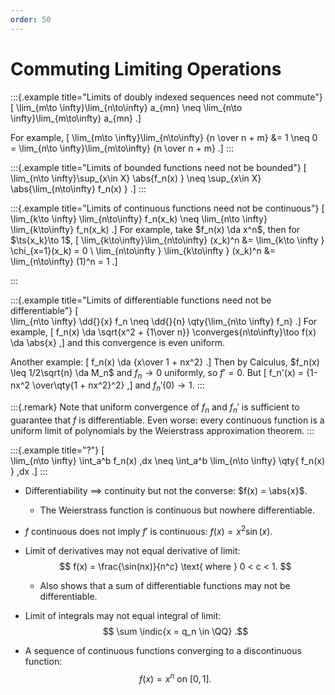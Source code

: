 ```yaml
---
order: 50
---
```


# Commuting Limiting Operations


:::{.example title="Limits of doubly indexed sequences need not commute"}
\[
\lim_{m\to \infty}\lim_{n\to\infty} a_{mn}
\neq \lim_{n\to \infty}\lim_{m\to\infty} a_{mn}
.\]

For example, 
\[
\lim_{m\to \infty}\lim_{n\to\infty} {n \over n + m} &= 1 \neq 0 =
\lim_{n\to \infty}\lim_{m\to\infty} {n \over n + m}
.\]
:::

:::{.example title="Limits of bounded functions need not be bounded"}
\[  
\lim_{n\to \infty}\sup_{x\in X} \abs{f_n(x) } \neq \sup_{x\in X} \abs{\lim_{n\to\infty} f_n(x) }
.\]
:::

:::{.example title="Limits of continuous functions need not be continuous"}
\[  
\lim_{k\to \infty} \lim_{n\to\infty} f_n(x_k) \neq
\lim_{n\to \infty} \lim_{k\to\infty} f_n(x_k)
.\]
For example, take $f_n(x) \da x^n$, then for $\ts{x_k}\to 1$,
\[
\lim_{k\to\infty}\lim_{n\to\infty} (x_k)^n 
&= \lim_{k\to \infty } \chi_{x=1}(x_k) 
= 0 \\
\lim_{n\to\infty } \lim_{k\to\infty } (x_k)^n
&= \lim_{n\to\infty} (1)^n 
= 1
.\]

:::

:::{.example title="Limits of differentiable functions need not be differentiable"}
\[  
\lim_{n\to \infty} \dd{}{x} f_n \neq \dd{}{n} \qty{\lim_{n\to \infty} f_n}
.\]
For example,
\[
f_n(x) \da \sqrt{x^2 + {1\over n}} \converges{n\to\infty}\too f(x) \da \abs{x}
,\]
and this convergence is even uniform.

Another example:
\[
f_n(x) \da {x\over 1 + nx^2}
.\]
Then by Calculus, $f_n(x) \leq 1/2\sqrt{n} \da M_n$ and $f_n\to 0$ uniformly, so $f' = 0$.
But 
\[
f_n'(x) = {1-nx^2 \over\qty{1 + nx^2}^2}
,\]
and $f_n'(0) \to 1$.
:::

:::{.remark}
Note that uniform convergence of $f_n$ and $f_n'$ is sufficient to guarantee that $f$ is differentiable.
Even worse: every continuous function is a uniform limit of polynomials by the Weierstrass approximation theorem.
:::


:::{.example title="?"}
\[  
\lim_{n\to \infty} \int_a^b f_n(x) \,dx \neq \int_a^b \lim_{n\to \infty} \qty{ f_n(x) } \,dx
.\]
:::

- Differentiability $\implies$ continuity but not the converse: $f(x) = \abs{x}$.

  - The Weierstrass function is continuous but nowhere differentiable.

- $f$ continuous does not imply $f'$ is continuous: $f(x) = x^2 \sin(x)$.

- Limit of derivatives may not equal derivative of limit:
  $$
  f(x) = \frac{\sin(nx)}{n^c} \text{ where } 0 < c < 1.
  $$
  
  - Also shows that a sum of differentiable functions may not be differentiable.

- Limit of integrals may not equal integral of limit:
$$
\sum \indic{x = q_n \in \QQ}
.$$

- A sequence of continuous functions converging to a discontinuous function:
$$
f(x) = x^n \text{ on } [0, 1]
.$$


